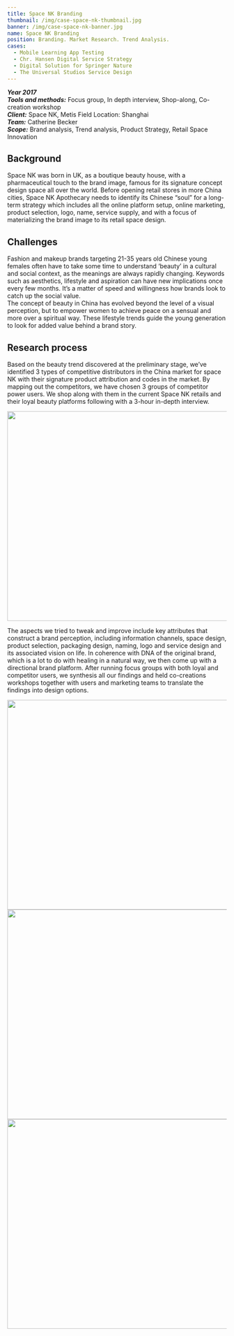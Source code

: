 ```yaml
---
title: Space NK Branding
thumbnail: /img/case-space-nk-thumbnail.jpg
banner: /img/case-space-nk-banner.jpg
name: Space NK Branding
position: Branding. Market Research. Trend Analysis.
cases:
  - Mobile Learning App Testing
  - Chr. Hansen Digital Service Strategy
  - Digital Solution for Springer Nature
  - The Universal Studios Service Design
---
```

***Year 2017*** \
***Tools and methods:*** Focus group, In depth interview, Shop-along, Co-creation workshop\
***Client:*** Space NK, Metis Field Location: Shanghai\
***Team:*** Catherine Becker\
***Scope:*** Brand analysis, Trend analysis, Product Strategy, Retail Space Innovation

## **Background**

Space NK was born in UK, as a boutique beauty house, with a pharmaceutical touch to the brand image, famous for its signature concept design space all over the world. Before opening retail stores in more China cities, Space NK Apothecary needs to identify its Chinese “soul” for a long-term strategy which includes all the online platform setup, online marketing, product selection, logo, name, service supply, and with a focus of materializing the brand image to its retail space design.

## **Challenges**

Fashion and makeup brands targeting 21-35 years old Chinese young females often have to take some time to understand ‘beauty’ in a cultural and social context, as the meanings are always rapidly changing. Keywords such as aesthetics, lifestyle and aspiration can have new implications once every few months. It’s a matter of speed and willingness how brands look to catch up the social value.\
The concept of beauty in China has evolved beyond the level of a visual perception, but to empower women to achieve peace on a sensual and more over a spiritual way. These lifestyle trends guide the young generation to look for added value behind a brand story.

## **Research process**

Based on the beauty trend discovered at the preliminary stage, we’ve identified 3 types of competitive distributors in the China market for space NK with their signature product attribution and codes in the market. By mapping out the competitors, we have chosen 3 groups of competitor power users. We shop along with them in the current Space NK retails and their loyal beauty platforms following with a 3-hour in-depth interview. 

<img src="/img/case-space-nk-8.jpg" style="width:45rem;height:30rem" index="" />

The aspects we tried to tweak and improve include key attributes that construct a brand perception, including information channels, space design, product selection, packaging design, naming, logo and service design and its associated vision on life. In coherence with DNA of the original brand, which is a lot to do with healing in a natural way, we then come up with a directional brand platform. After running focus groups with both loyal and competitor users, we synthesis all our findings and held co-creations workshops together with users and marketing teams to translate the findings into design options.

<img src="/img/case-space-nk-2.jpg" style="width:45rem;height:30rem" index="" />

<img src="/img/case-space-nk-4.jpg" style="width:45rem;height:30rem" index="1" />

<img src="/img/case-space-nk-1.jpg" style="width:45rem;height:30rem" index="2" />